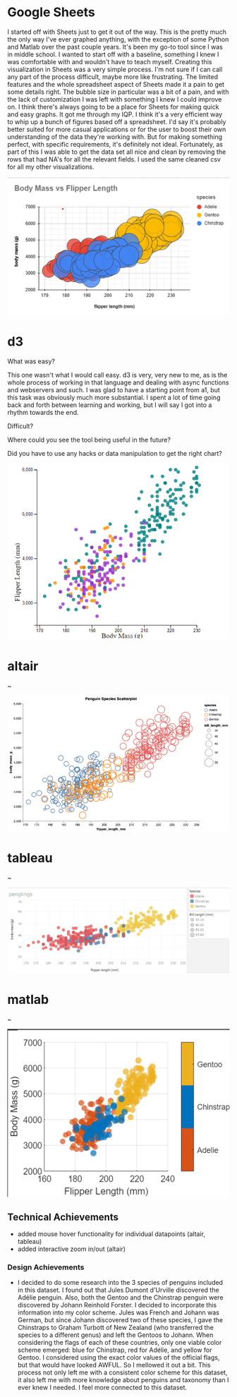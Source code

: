 # Google Sheets

  I started off with Sheets just to get it out of the way. This is the pretty much the only way I've ever graphed anything, with the exception of some Python and Matlab over the past couple years. It's been my go-to tool since I was in middle school. I wanted to start off with a baseline, something I knew I was comfortable with and wouldn't have to teach myself. Creating this visualization in Sheets was a very simple process.
  I'm not sure if I can call any part of the process difficult, maybe more like frustrating. The limited features and the whole spreadsheet aspect of Sheets made it a pain to get some details right. The bubble size in particular was a bit of a pain, and with the lack of customization I was left with something I knew I could improve on.
  I think there's always going to be a place for Sheets for making quick and easy graphs. It got me through my IQP. I think it's a very efficient way to whip up a bunch of figures based off a spreadsheet. I'd say it's probably better suited for more casual applications or for the user to boost their own understanding of the data they're working with. But for making something perfect, with specific requirements, it's definitely not ideal.
  Fortunately, as part of this I was able to get the data set all nice and clean by removing the rows that had NA's for all the relevant fields. I used the same cleaned csv for all my other visualizations.

![sheets](img/sheets.png)

# d3

What was easy?

This one wasn't what I would call easy. d3 is very, very new to me, as is the whole process of working in that language and dealing with async functions and webservers and such. I was glad to have a starting point from a1, but this task was obviously much more substantial. I spent a lot of time going back and forth between learning and working, but I will say I got into a rhythm towards the end. 
 
Difficult? 
 
Where could you see the tool being useful in the future? 

Did you have to use any hacks or data manipulation to get the right chart?

![d3](img/d3.png)

# altair

~

![altair](img/altair.png)

# tableau

~

![tableau](img/tableau.png)

# matlab

~

![matlab](img/matlab.png)

## Technical Achievements
- added mouse hover functionality for individual datapoints (altair, tableau)
- added interactive zoom in/out (altair)

### Design Achievements
- I decided to do some research into the 3 species of penguins included in this dataset. I found out that Jules Dumont d'Urville discovered the Adélie penguin. Also, both the Gentoo and the Chinstrap penguin were discovered by Johann Reinhold Forster. I decided to incorporate this information into my color scheme. Jules was French and Johann was German, but since Johann discovered two of these species, I gave the Chinstraps to Graham Turbott of New Zealand (who transferred the species to a different genus) and left the Gentoos to Johann. When considering the flags of each of these countries, only one viable color scheme emerged: blue for Chinstrap, red for Adélie, and yellow for Gentoo. I considered using the exact color values of the official flags, but that would have looked AWFUL. So I mellowed it out a bit. This process not only left me with a consistent color scheme for this dataset, it also left me with more knowledge about penguins and taxonomy than I ever knew I needed. I feel more connected to this dataset.
